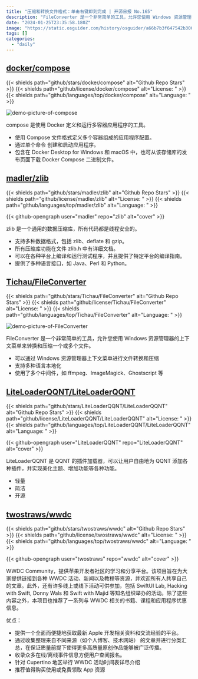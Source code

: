 ```yaml
---
title: "压缩和转换文件格式：单击右键即刻完成 | 开源日报 No.165"
description: "FileConverter 是一个非常简单的工具，允许您使用 Windows 资源管理器的上下文菜单来转换和压缩一个或多个文件。"
date: "2024-01-25T23:35:58.180Z"
image: "https://static.osguider.com/history/osguider/a66b7b3f647542b306d05863dee36f93.png"
tags: []
categories:
  - "daily"
---
```


## [docker/compose](https://github.com/docker/compose)

{{< shields path="github/stars/docker/compose" alt="Github Repo Stars" >}} {{< shields path="github/license/docker/compose" alt="License: " >}} {{< shields path="github/languages/top/docker/compose" alt="Language: " >}}

![demo-picture-of-compose](https://static.osguider.com/subject/github/docker/compose/acbb42a2add53ff86abbdce059c6293a.png)

compose 是使用 Docker 定义和运行多容器应用程序的工具。

- 使用 Compose 文件格式定义多个容器组成的应用程序配置。
- 通过单个命令  创建和启动应用程序。
- 包含在 Docker Desktop for Windows 和 macOS 中，也可从该存储库的发布页面下载 Docker Compose 二进制文件。
  
## [madler/zlib](https://github.com/madler/zlib)

{{< shields path="github/stars/madler/zlib" alt="Github Repo Stars" >}} {{< shields path="github/license/madler/zlib" alt="License: " >}} {{< shields path="github/languages/top/madler/zlib" alt="Language: " >}}

{{< github-opengraph user="madler" repo="zlib" alt="cover" >}}

zlib 是一个通用的数据压缩库，所有代码都是线程安全的。

- 支持多种数据格式，包括 zlib、deflate 和 gzip。
- 所有压缩库功能在文件 zlib.h 中有详细文档。
- 可以在各种平台上编译和运行测试程序，并且提供了特定平台的编译指南。
- 提供了多种语言接口，如 Java、Perl 和 Python。
  
## [Tichau/FileConverter](https://github.com/Tichau/FileConverter)

{{< shields path="github/stars/Tichau/FileConverter" alt="Github Repo Stars" >}} {{< shields path="github/license/Tichau/FileConverter" alt="License: " >}} {{< shields path="github/languages/top/Tichau/FileConverter" alt="Language: " >}}

![demo-picture-of-FileConverter](https://static.osguider.com/subject/github/Tichau/FileConverter/e5d26756a49555f262135793553fc24d.gif)

FileConverter 是一个非常简单的工具，允许您使用 Windows 资源管理器的上下文菜单来转换和压缩一个或多个文件。

- 可以通过 Windows 资源管理器上下文菜单进行文件转换和压缩
- 支持多种语言本地化
- 使用了多个中间件，如 ffmpeg、ImageMagick、Ghostscript 等
  
## [LiteLoaderQQNT/LiteLoaderQQNT](https://github.com/LiteLoaderQQNT/LiteLoaderQQNT)

{{< shields path="github/stars/LiteLoaderQQNT/LiteLoaderQQNT" alt="Github Repo Stars" >}} {{< shields path="github/license/LiteLoaderQQNT/LiteLoaderQQNT" alt="License: " >}} {{< shields path="github/languages/top/LiteLoaderQQNT/LiteLoaderQQNT" alt="Language: " >}}

{{< github-opengraph user="LiteLoaderQQNT" repo="LiteLoaderQQNT" alt="cover" >}}

LiteLoaderQQNT 是 QQNT 的插件加载器，可以让用户自由地为 QQNT 添加各种插件，并实现美化主题、增加功能等各种功能。

- 轻量
- 简洁
- 开源
  
## [twostraws/wwdc](https://github.com/twostraws/wwdc)

{{< shields path="github/stars/twostraws/wwdc" alt="Github Repo Stars" >}} {{< shields path="github/license/twostraws/wwdc" alt="License: " >}} {{< shields path="github/languages/top/twostraws/wwdc" alt="Language: " >}}

{{< github-opengraph user="twostraws" repo="wwdc" alt="cover" >}}

WWDC Community，提供苹果开发者社区的学习和分享平台。该项目旨在为大家提供链接到各种 WWDC 活动、新闻以及教程等资源，并欢迎所有人共享自己的文章。此外，还有许多线上或线下活动可供参加，包括 SwiftUI Lab, Hacking with Swift, Donny Wals 和 Swift with Majid 等知名组织举办的活动。除了这些内容之外，本项目也推荐了一系列与 WWDC 相关的书籍、课程和应用程序优惠信息。

优点：

- 提供一个全面而便捷地获取最新 Apple 开发相关资料和交流经验的平台。
- 通过收集整理来自不同来源（如个人博客、技术网站） 的文章并进行分类汇总，在保证质量前提下使得更多高质量原创作品能够被广泛传播。
- 收录众多在线/离线事件信息方便用户查阅报名。
- 针对 Cupertino 地区举行 WWDC 活动时间表详尽介绍
- 推荐值得购买使用或免费领取 App 资源
  
